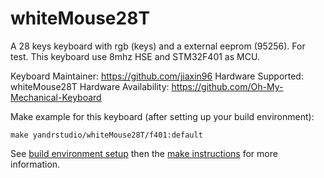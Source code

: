 whiteMouse28T
===

A 28 keys keyboard with rgb (keys) and a external eeprom (95256). For test.
This keyboard use 8mhz HSE and STM32F401 as MCU.

Keyboard Maintainer: https://github.com/jiaxin96
Hardware Supported: whiteMouse28T
Hardware Availability: https://github.com/Oh-My-Mechanical-Keyboard 

Make example for this keyboard (after setting up your build environment):

    make yandrstudio/whiteMouse28T/f401:default

See [build environment setup](https://docs.qmk.fm/#/getting_started_build_tools) then the [make instructions](https://docs.qmk.fm/#/getting_started_make_guide) for more information.
